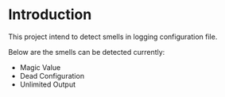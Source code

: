 # Introduction
This project intend to detect smells in logging configuration file.

Below are the smells can be detected currently:
- Magic Value
- Dead Configuration
- Unlimited Output